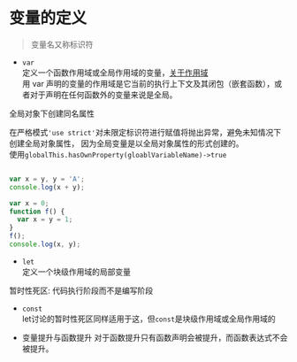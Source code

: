 # 变量的定义

> 变量名又称标识符


- `var`  
定义一个函数作用域或全局作用域的变量，[关于作用域](作用域.md)  
用 var 声明的变量的作用域是它当前的执行上下文及其闭包（嵌套函数），或者对于声明在任何函数外的变量来说是全局。  
  
全局对象下创建同名属性  

在严格模式`'use strict'`对未限定标识符进行赋值将抛出异常，避免未知情况下创建全局对象属性，
因为全局变量是以全局对象属性的形式创建的。  
使用`globalThis.hasOwnProperty(gloablVariableName)->true`
  
```js

var x = y, y = 'A';
console.log(x + y);

var x = 0;
function f() {
  var x = y = 1;
}
f();
console.log(x, y);
```

- `let`  
定义一个块级作用域的局部变量  

暂时性死区: 代码执行阶段而不是编写阶段  


- `const`  
let讨论的暂时性死区同样适用于这，但`const`是块级作用域或全局作用域的
  


- 变量提升与函数提升
对于函数提升只有函数声明会被提升，而函数表达式不会被提升。
